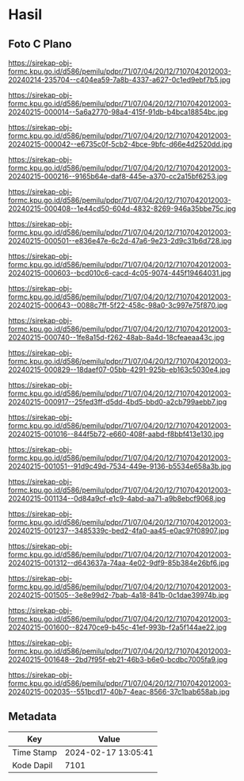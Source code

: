 # Hasil

## Foto C Plano

https://sirekap-obj-formc.kpu.go.id/d586/pemilu/pdpr/71/07/04/20/12/7107042012003-20240214-235704--c404ea59-7a8b-4337-a627-0c1ed9ebf7b5.jpg

https://sirekap-obj-formc.kpu.go.id/d586/pemilu/pdpr/71/07/04/20/12/7107042012003-20240215-000014--5a6a2770-98a4-415f-91db-b4bca18854bc.jpg

https://sirekap-obj-formc.kpu.go.id/d586/pemilu/pdpr/71/07/04/20/12/7107042012003-20240215-000042--e6735c0f-5cb2-4bce-9bfc-d66e4d2520dd.jpg

https://sirekap-obj-formc.kpu.go.id/d586/pemilu/pdpr/71/07/04/20/12/7107042012003-20240215-000216--9165b64e-daf8-445e-a370-cc2a15bf6253.jpg

https://sirekap-obj-formc.kpu.go.id/d586/pemilu/pdpr/71/07/04/20/12/7107042012003-20240215-000408--1e44cd50-604d-4832-8269-946a35bbe75c.jpg

https://sirekap-obj-formc.kpu.go.id/d586/pemilu/pdpr/71/07/04/20/12/7107042012003-20240215-000501--e836e47e-6c2d-47a6-9e23-2d9c31b6d728.jpg

https://sirekap-obj-formc.kpu.go.id/d586/pemilu/pdpr/71/07/04/20/12/7107042012003-20240215-000603--bcd010c6-cacd-4c05-9074-445f19464031.jpg

https://sirekap-obj-formc.kpu.go.id/d586/pemilu/pdpr/71/07/04/20/12/7107042012003-20240215-000643--0088c7ff-5f22-458c-98a0-3c997e75f870.jpg

https://sirekap-obj-formc.kpu.go.id/d586/pemilu/pdpr/71/07/04/20/12/7107042012003-20240215-000740--1fe8a15d-f262-48ab-8a4d-18cfeaeaa43c.jpg

https://sirekap-obj-formc.kpu.go.id/d586/pemilu/pdpr/71/07/04/20/12/7107042012003-20240215-000829--18daef07-05bb-4291-925b-eb163c5030e4.jpg

https://sirekap-obj-formc.kpu.go.id/d586/pemilu/pdpr/71/07/04/20/12/7107042012003-20240215-000917--25fed3ff-d5dd-4bd5-bbd0-a2cb799aebb7.jpg

https://sirekap-obj-formc.kpu.go.id/d586/pemilu/pdpr/71/07/04/20/12/7107042012003-20240215-001016--844f5b72-e660-408f-aabd-f8bbf413e130.jpg

https://sirekap-obj-formc.kpu.go.id/d586/pemilu/pdpr/71/07/04/20/12/7107042012003-20240215-001051--91d9c49d-7534-449e-9136-b5534e658a3b.jpg

https://sirekap-obj-formc.kpu.go.id/d586/pemilu/pdpr/71/07/04/20/12/7107042012003-20240215-001134--0d84a9cf-e1c9-4abd-aa71-a9b8ebcf9068.jpg

https://sirekap-obj-formc.kpu.go.id/d586/pemilu/pdpr/71/07/04/20/12/7107042012003-20240215-001237--3485339c-bed2-4fa0-aa45-e0ac97f08907.jpg

https://sirekap-obj-formc.kpu.go.id/d586/pemilu/pdpr/71/07/04/20/12/7107042012003-20240215-001312--d643637a-74aa-4e02-9df9-85b384e26bf6.jpg

https://sirekap-obj-formc.kpu.go.id/d586/pemilu/pdpr/71/07/04/20/12/7107042012003-20240215-001505--3e8e99d2-7bab-4a18-841b-0c1dae39974b.jpg

https://sirekap-obj-formc.kpu.go.id/d586/pemilu/pdpr/71/07/04/20/12/7107042012003-20240215-001600--82470ce9-b45c-41ef-993b-f2a5f144ae22.jpg

https://sirekap-obj-formc.kpu.go.id/d586/pemilu/pdpr/71/07/04/20/12/7107042012003-20240215-001648--2bd7f95f-eb21-46b3-b6e0-bcdbc7005fa9.jpg

https://sirekap-obj-formc.kpu.go.id/d586/pemilu/pdpr/71/07/04/20/12/7107042012003-20240215-002035--551bcd17-40b7-4eac-8566-37c1bab658ab.jpg


## Metadata

| Key        | Value               |
| ---------- | ------------------- |
| Time Stamp | 2024-02-17 13:05:41 |
| Kode Dapil | 7101                |



